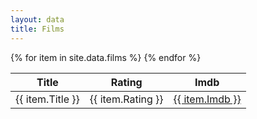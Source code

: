 ```yaml
---
layout: data
title: Films
---
```

<table class="tablesorter">
    <thead>
        <th>Title</th>
        <th>Rating</th>
        <th>Imdb</th>
    </thead>
    <tbody>
    {% for item in site.data.films %}
        <tr>
            <td>{{ item.Title }}</td>
            <td>{{ item.Rating }}</td>
            <td><a href="http://www.imdb.com/title/{{ item.Imdb }}/">{{ item.Imdb }}</a></td>
        </tr>
    {% endfor %}
    </tbody>
</table>
